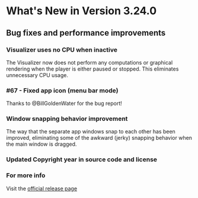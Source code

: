 #  What's New in Version 3.24.0

## Bug fixes and performance improvements

### Visualizer uses no CPU when inactive

The Visualizer now does not perform any computations or graphical rendering when the player is either paused or stopped. This eliminates unnecessary CPU usage.

### #67 - Fixed app icon (menu bar mode)

Thanks to @BillGoldenWater for the bug report!

### Window snapping behavior improvement

The way that the separate app windows snap to each other has been improved, eliminating some of the awkward (jerky) snapping behavior when the main window is dragged.
   
### Updated Copyright year in source code and license

### **For more info**
Visit the [official release page](https://github.com/kartik-venugopal/aural-player/releases/tag/v3.24.0)
